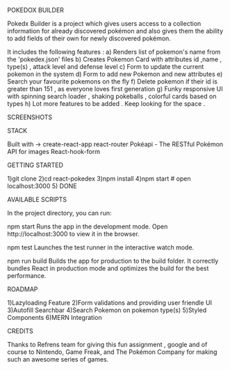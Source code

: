 

POKEDOX BUILDER

Pokedx Builder is a project which gives users access to a collection information for already discovered pokémon and also gives them the ability to add fields of their own for newly discovered pokémon.

It includes the following features : 
a) Renders list of pokemon's name from the 'pokedex.json'   files
b) Creates Pokemon Card with attributes id ,name , type(s) , attack level and defense level
c) Form to update the current pokemon in the system 
d) Form to add new Pokemon and new attributes
e) Search your favourite pokemons on the fly
f) Delete pokemon if their id is greater than 151 , as everyone loves first generation
g) Funky responsive UI with spinning search loader , shaking pokeballs , colorful cards based on types
h) Lot more features to be added  . Keep looking for the space .


SCREENSHOTS





STACK

Built with ->
create-react-app
react-router
Pokéapi - The RESTful Pokémon API for images
React-hook-form

GETTING STARTED

1)git clone 
2)cd react-pokedex
3)npm install
4)npm start # open localhost:3000
5) DONE

AVAILABLE SCRIPTS 

In the project directory, you can run:

npm start
Runs the app in the development mode.
Open http://localhost:3000 to view it in the browser.

npm test
Launches the test runner in the interactive watch mode.

npm run build
Builds the app for production to the build folder.
It correctly bundles React in production mode and optimizes the build for the best performance.

ROADMAP

1)Lazyloading Feature
2)Form validations and providing user friendle UI
3)Autofill Searchbar
4)Search Pokemon on pokemon type(s)
5)Styled Components
6)MERN Integration

CREDITS

Thanks to Refrens team for giving this fun assignment , google  and of course to Nintendo, Game Freak, and The Pokémon Company for making such an awesome series of games.
